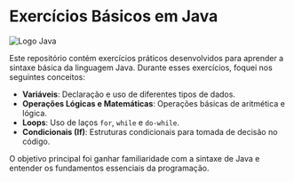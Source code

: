 # Exercícios Básicos em Java
![Logo Java](https://upload.wikimedia.org/wikipedia/commons/6/6e/Java_logo_icon.png)

Este repositório contém exercícios práticos desenvolvidos para aprender a sintaxe básica da linguagem Java. Durante esses exercícios, foquei nos seguintes conceitos:

- **Variáveis**: Declaração e uso de diferentes tipos de dados.
- **Operações Lógicas e Matemáticas**: Operações básicas de aritmética e lógica.
- **Loops**: Uso de laços `for`, `while` e `do-while`.
- **Condicionais (If)**: Estruturas condicionais para tomada de decisão no código.

O objetivo principal foi ganhar familiaridade com a sintaxe de Java e entender os fundamentos essenciais da programação.

